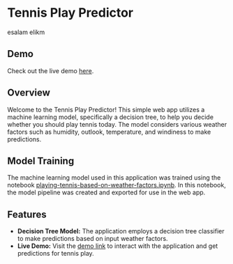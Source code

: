 # Tennis Play Predictor
esalam elikm
## Demo
Check out the live demo [here](https://play-tennis-machine-learning-with-soheyb.streamlit.app/).

## Overview
Welcome to the Tennis Play Predictor! This simple web app utilizes a machine learning model, specifically a decision tree, to help you decide whether you should play tennis today. The model considers various weather factors such as humidity, outlook, temperature, and windiness to make predictions.

## Model Training
The machine learning model used in this application was trained using the notebook [playing-tennis-based-on-weather-factors.ipynb](./resources/playing-tennis-based-on-weather-factors%20(2).ipynb). In this notebook, the model pipeline was created and exported for use in the web app.

## Features
- **Decision Tree Model:** The application employs a decision tree classifier to make predictions based on input weather factors.
- **Live Demo:** Visit the [demo link](https://play-tennis-machine-learning-with-soheyb.streamlit.app/) to interact with the application and get predictions for tennis play.
